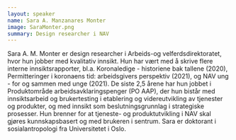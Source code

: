 ```yaml
---
layout: speaker
name: Sara A. Manzanares Monter
image: SaraMonter.png
summary: Design researcher i NAV
---
```

Sara A. M. Monter er design researcher i Arbeids-og velferdsdirektoratet, hvor hun jobber med kvalitativ innsikt. Hun har vært med å skrive flere interne innsiktsrapporter, bl.a. Koronaledige - historiene bak tallene (2020), Permitteringer i koronaens tid: arbeidsgivers perspektiv (2021), og NAV ung - for og sammen med unge (2021). De siste 2,5 årene har hun jobbet i Produktområde arbeidsavklaringspenger (PO AAP), der hun bistår med innsiktsarbeid og brukertesting i etablering og videreutvikling av tjenester og produkter, og med innsikt som beslutningsgrunnlag i strategiske prosesser. Hun brenner for at tjeneste- og produktutvikling i NAV skal gjøres kunnskapsbasert og med brukeren i sentrum. Sara er doktorant i sosialantropologi fra Universitetet i Oslo.

